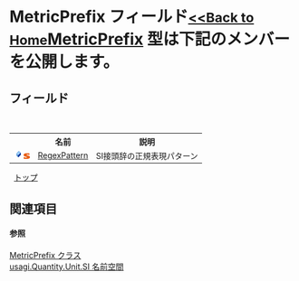 # MetricPrefix フィールド<small>[<<Back to Home](https://github.com/usagi/usagi.cs/blob/master/Help/Home.md)</small><a href="T_usagi_Quantity_Unit_SI_MetricPrefix.md">MetricPrefix</a> 型は下記のメンバーを公開します。


## フィールド
&nbsp;<table><tr><th></th><th>名前</th><th>説明</th></tr><tr><td>![Public フィールド](media/pubfield.gif "Public フィールド")![静的メンバー](media/static.gif "静的メンバー")</td><td><a href="F_usagi_Quantity_Unit_SI_MetricPrefix_RegexPattern.md">RegexPattern</a></td><td>
SI接頭辞の正規表現パターン</td></tr></table>&nbsp;
<a href="#metricprefix-フィールド">トップ</a>

## 関連項目


#### 参照
<a href="T_usagi_Quantity_Unit_SI_MetricPrefix.md">MetricPrefix クラス</a><br /><a href="N_usagi_Quantity_Unit_SI.md">usagi.Quantity.Unit.SI 名前空間</a><br />